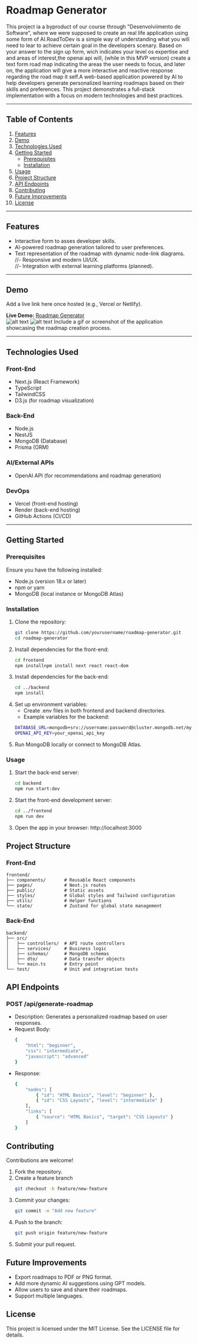 # **Roadmap Generator**

This project ia a byproduct of our course through "Desenvolviimento de Software", where we were supposed to create an real life application using
 some form of AI.RoadToDev is a simple way of understanding what you will need to lear to achieve certain goal in the developers scenary.
 Based on your answer to the sign up form, wich indicates your level os expertise and and areas of interest,the openai api will, (while in this MVP version) 
 create a text form road map indicating the areas the user needs to focus, and later on, the application will give a more interactive and reactive response
 regarding the road map it self.A web-based application powered by AI to help developers generate personalized learning roadmaps based on their 
 skills and preferences. This project demonstrates a full-stack implementation with a focus on modern technologies and best practices.

---

## **Table of Contents**

1. [Features](#features)  
2. [Demo](#demo)  
3. [Technologies Used](#technologies-used)  
4. [Getting Started](#getting-started)  
   - [Prerequisites](#prerequisites)  
   - [Installation](#installation)  
5. [Usage](#usage)  
6. [Project Structure](#project-structure)  
7. [API Endpoints](#api-endpoints)  
8. [Contributing](#contributing)  
9. [Future Improvements](#future-improvements)  
10. [License](#license)  

---

## **Features**

- Interactive form to asses developer skills.  
- AI-powered roadmap generation tailored to user preferences.  
- Text representation of the roadmap with dynamic node-link diagrams.  
//- Responsive and modern UI/UX.  
//- Integration with external learning platforms (planned).  

---

## **Demo**

Add a live link here once hosted (e.g., Vercel or Netlify).  

**Live Demo:** [Roadmap Generator](https://example.com)  
![alt text](capturas-do-sistema/image-2.png)
![alt text](capturas-do-sistema/image.png)
Include a gif or screenshot of the application showcasing the roadmap creation process.  

---

## **Technologies Used**

### **Front-End**
- Next.js (React Framework)
- TypeScript
- TailwindCSS  
- D3.js (for roadmap visualization)

### **Back-End**
- Node.js
- NestJS  
- MongoDB (Database)  
- Prisma (ORM)  

### **AI/External APIs**
- OpenAI API (for recommendations and roadmap generation)  

### **DevOps**
- Vercel (front-end hosting)  
- Render (back-end hosting)  
- GitHub Actions (CI/CD)  

---

## **Getting Started**

### **Prerequisites**

Ensure you have the following installed:
- Node.js (version 18.x or later)  
- npm or yarn  
- MongoDB (local instance or MongoDB Atlas)  

### **Installation**

1. Clone the repository:
    ```bash
    git clone https://github.com/yourusername/roadmap-generator.git
    cd roadmap-generator
2. Install dependencies for the front-end:
    ```bash
    cd frontend
    npm installnpm install next react react-dom

3. Install dependencies for the back-end:
    ```bash
   cd ../backend
   npm install
4. Set up environment variables:
    - Create .env files in both frontend and backend directories.
    - Example variables for the backend:
    ```bash
    DATABASE_URL=mongodb+srv://username:password@cluster.mongodb.net/mydatabase
    OPENAI_API_KEY=your_openai_api_key
5. Run MongoDB locally or connect to MongoDB Atlas.

### **Usage**

1. Start the back-end server:
    ```bash
    cd backend
    npm run start:dev
2. Start the front-end development server:
    ```bash
    cd ../frontend
    npm run dev
3. Open the app in your browser:
    http://localhost:3000

## **Project Structure**
### **Front-End**
    frontend/
    ├── components/       # Reusable React components
    ├── pages/            # Next.js routes
    ├── public/           # Static assets
    ├── styles/           # Global styles and Tailwind configuration
    ├── utils/            # Helper functions
    └── state/            # Zustand for global state management

### **Back-End**
    backend/
    ├── src/
    │   ├── controllers/  # API route controllers
    │   ├── services/     # Business logic
    │   ├── schemas/      # MongoDB schemas
    │   ├── dto/          # Data transfer objects
    │   └── main.ts       # Entry point
    └── test/             # Unit and integration tests

## **API Endpoints**
### **POST /api/generate-roadmap**

- Description: Generates a personalized roadmap based on user responses.
- Request Body:
    ```bash
    {
        "html": "beginner",
        "css": "intermediate",
        "javascript": "advanced"
    }
- Response: 
    ```bash
    {
        "nodes": [
            { "id": "HTML Basics", "level": "beginner" },
            { "id": "CSS Layouts", "level": "intermediate" }
        ],
        "links": [
            { "source": "HTML Basics", "target": "CSS Layouts" }
        ]
    }

## **Contributing**
Contributions are welcome!

1. Fork the repository.
2. Create a feature branch
    ```bash
    git checkout -b feature/new-feature
3. Commit your changes: 
    ```bash
    git commit -m "Add new feature"
4. Push to the branch:
    ```bash
    git push origin feature/new-feature
5. Submit your pull request.

## **Future Improvements**
- Export roadmaps to PDF or PNG format.
- Add more dynamic AI suggestions using GPT models.
- Allow users to save and share their roadmaps.
- Support multiple languages.

## **License**
This project is licensed under the MIT License. See the LICENSE file for details.
